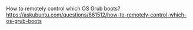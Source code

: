 How to remotely control which OS Grub boots? https://askubuntu.com/questions/661512/how-to-remotely-control-which-os-grub-boots